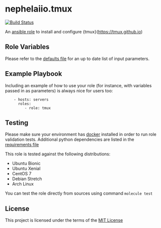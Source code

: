 # nephelaiio.tmux

[![Build Status](https://travis-ci.org/nephelaiio/ansible-role-tmux.svg?branch=master)](https://travis-ci.org/nephelaiio/ansible-role-tmux)

An [ansible role](https://galaxy.ansible.com/nephelaiio/tmux) to install and configure {tmux}(https://tmux.github.io)

## Role Variables

Please refer to the [defaults file](/defaults/main.yml) for an up to date list of input parameters.

## Example Playbook

Including an example of how to use your role (for instance, with variables passed in as parameters) is always nice for users too:

```
    - hosts: servers
      roles:
         - role: tmux
```

## Testing

Please make sure your environment has [docker](https://www.docker.com) installed in order to run role validation tests. Additional python dependencies are listed in the [requirements file](https://github.com/nephelaiio/ansible-role-requirements/blob/master/requirements.txt)

This role is tested against the following distributions:

- Ubuntu Bionic
- Ubuntu Xenial
- CentOS 7
- Debian Stretch
- Arch Linux

You can test the role directly from sources using command `molecule test`

## License

This project is licensed under the terms of the [MIT License](/LICENSE)
